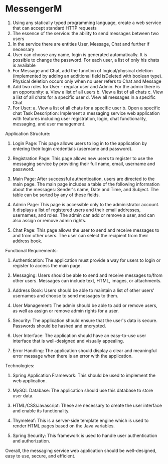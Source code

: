 # MessengerM
1. Using any statically typed programming language, create a web service that can accept standard HTTP requests
2. The essence of the service: the ability to send messages between two users
3. In the service there are entities User, Message, Chat and further if necessary
4. User can choose any name, login is generated automatically. It is possible to change the password. For each user, a list of only his chats is available
5. For Message and Chat, add the function of logical/physical deletion (implemented by adding an additional field isDeleted with boolean type). Physical deletion occurs only when no user refers to Chat and Message
6. Add two roles for User - regular user and Admin. For the admin there is an opportunity:
a. View a list of all users
b. View a list of all chats
c. View a list of all chats for a specific user
d. View all messages in a specific Chat
7. For User:
a. View a list of all chats for a specific user
b. Open a specific chat
Task Description: Implement a messaging service web application with features including user registration, login, chat functionality, messaging, and user management.

Application Structure:
1. Login Page: This page allows users to log in to the application by entering their login credentials (username and password).

2. Registration Page: This page allows new users to register to use the messaging service by providing their full name, email, username and password.

3. Main Page: After successful authentication, users are directed to the main page. The main page includes a table of the following information about the messages: Sender's name, Date and Time, and Subject. The table can be sorted by any of these fields.

4. Admin Page: This page is accessible only to the administrator account. It displays a list of registered users and their email addresses, usernames, and roles. The admin can add or remove a user, and can also assign or remove admin rights.

5. Chat Page: This page allows the user to send and receive messages to and from other users. The user can select the recipient from their address book.

Functional Requirements:
1. Authentication: The application must provide a way for users to login or register to access the main page.

2. Messaging: Users should be able to send and receive messages to/from other users. Messages can include text, HTML, images, or attachments.

3. Address Book: Users should be able to maintain a list of other users' usernames and choose to send messages to them.

4. User Management: The admin should be able to add or remove users, as well as assign or remove admin rights for a user.

5. Security: The application should ensure that the user's data is secure. Passwords should be hashed and encrypted.

6. User Interface: The application should have an easy-to-use user interface that is well-designed and visually appealing.

7. Error Handling: The application should display a clear and meaningful error message when there is an error with the application.

Technologies:
1. Spring Application Framework: This should be used to implement the web application.

2. MySQL Database: The application should use this database to store user data.

3. HTML/CSS/Javascript: These are necessary to create the user interface and enable its functionality.

4. Thymeleaf: This is a server-side template engine which is used to render HTML pages based on the Java variables.

5. Spring Security: This framework is used to handle user authentication and authorization.

Overall, the messaging service web application should be well-designed, easy to use, secure, and efficient.
